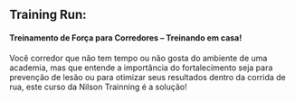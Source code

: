 ## Training Run:
#### Treinamento de Força para Corredores – Treinando em casa!

Você corredor que não tem tempo ou não gosta do ambiente de uma academia, mas que entende a importância do fortalecimento seja para prevenção de lesão ou para otimizar seus resultados dentro da corrida de rua, este curso da Nilson Trainning é a solução!